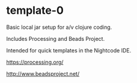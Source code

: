 # template-0
Basic local jar setup for a/v clojure coding.

Includes Processing and Beads Project.

Intended for quick templates in the Nightcode IDE.


https://processing.org/

http://www.beadsproject.net/

